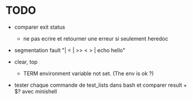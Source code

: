 # TODO

* comparer exit status
	* ne pas ecrire et retourner une erreur si seulement heredoc

* segmentation fault
	"|  <  |  >> < > | echo hello"

* clear, top
	* TERM environment variable not set. (The env is ok ?)

* tester chaque commande de test_lists dans bash et comparer result + $? avec minishell